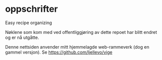 # oppschrifter
Easy recipe organizing

Nøklene som kom med ved offentliggjøring av dette repoet har blitt endret og er nå utgåtte.

Denne nettsiden anvender mitt hjemmelagde web-rammeverk (dog en gammel versjon). Se https://github.com/ljellevo/vige
